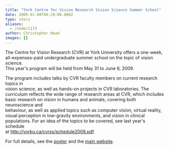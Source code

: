 ```yaml
---
title: "York Centre for Vision Research Vision Science Summer School"
date: 2009-01-08T06:29:00.000Z
type: story
aliases:
  - /node/1173
author: Christopher Head
images: []
---
```


<div class="field field-name-body field-type-text-with-summary field-label-hidden"><div class="field-items"><div class="field-item even"><p>The Centre for Vision Research (CVR) at York University offers a one-week,<br>
all-expenses-paid undergraduate summer school on the topic of vision science.<br>
This year&apos;s program will be held from May 31 to June 6, 2009.</p>
<p>The program includes talks by CVR faculty members on current research topics in<br>
vision science, as well as hands-on projects in CVR laboratories.  The<br>
curriculum reflects the wide range of research areas at CVR, which includes<br>
basic research on vision in humans and animals, covering both neuroscience and<br>
behaviour, as well as applied topics such as computer vision, virtual reality,<br>
visual perception in low-gravity environments, and vision in clinical<br>
populations.  For an idea of the topics to be covered, see last year&apos;s schedule<br>
at <a href="http://yorku.ca/cvrss/schedule2008.pdf">http://yorku.ca/cvrss/schedule2008.pdf</a>.</p>
<p>For full details, see the <a href="/files/2009yorkcvrsummer.pdf">poster</a> and the <a href="http://yorku.ca/cvrss">main website</a>.</p>
</div></div></div>    <footer>
          </footer>